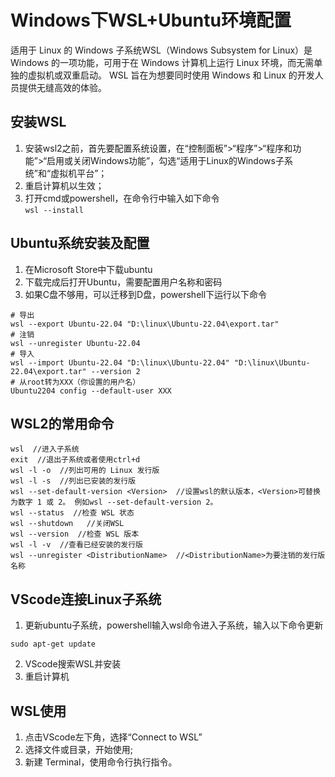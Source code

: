 # **Windows下WSL+Ubuntu环境配置**
适用于 Linux 的 Windows 子系统WSL（Windows Subsystem for Linux）是 Windows 的一项功能，可用于在 Windows 计算机上运行 Linux 环境，而无需单独的虚拟机或双重启动。 WSL 旨在为想要同时使用 Windows 和 Linux 的开发人员提供无缝高效的体验。
## 安装WSL
1. 安装wsl2之前，首先要配置系统设置，在“控制面板”>“程序”>“程序和功能”>“启用或关闭Windows功能”，勾选“适用于Linux的Windows子系统”和“虚拟机平台”；
2. 重启计算机以生效；
3. 打开cmd或powershell，在命令行中输入如下命令<br>
`wsl --install`

## Ubuntu系统安装及配置
1. 在Microsoft Store中下载ubuntu
2. 下载完成后打开Ubuntu，需要配置用户名称和密码
3. 如果C盘不够用，可以迁移到D盘，powershell下运行以下命令
```
# 导出
wsl --export Ubuntu-22.04 "D:\linux\Ubuntu-22.04\export.tar"
# 注销
wsl --unregister Ubuntu-22.04
# 导入
wsl --import Ubuntu-22.04 "D:\linux\Ubuntu-22.04" "D:\linux\Ubuntu-22.04\export.tar" --version 2
# 从root转为XXX（你设置的用户名）
Ubuntu2204 config --default-user XXX
```
## WSL2的常用命令
```
wsl  //进入子系统
exit  //退出子系统或者使用ctrl+d
wsl -l -o  //列出可用的 Linux 发行版
wsl -l -s  //列出已安装的发行版
wsl --set-default-version <Version>  //设置wsl的默认版本，<Version>可替换为数字 1 或 2。 例如wsl --set-default-version 2。
wsl --status  //检查 WSL 状态
wsl --shutdown   //关闭WSL
wsl --version  //检查 WSL 版本
wsl -l -v  //查看已经安装的发行版
wsl --unregister <DistributionName>  //<DistributionName>为要注销的发行版名称
```
## VScode连接Linux子系统
1. 更新ubuntu子系统，powershell输入wsl命令进入子系统，输入以下命令更新
```
sudo apt-get update
```
2. VScode搜索WSL并安装
3. 重启计算机

## WSL使用
1. 点击VScode左下角，选择“Connect to WSL”
2. 选择文件或目录，开始使用;
3. 新建 Terminal，使用命令行执行指令。